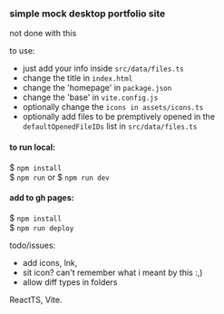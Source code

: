 ### simple mock desktop portfolio site

not done with this 

to use: 
- just add your info inside ```src/data/files.ts```
- change the title in ```index.html```
- change the 'homepage' in ```package.json```
- change the 'base' in ```vite.config.js```
- optionally change the ```icons in assets/icons.ts```
- optionally add files to be premptively opened in the ```defaultOpenedFileIDs``` list in ```src/data/files.ts```

#### to run local:

\$ ```npm install``` <br>
\$ ```npm run``` or 
\$ ```npm run dev```

#### add to gh pages: 
\$ `npm install` <br>
\$ `npm run deploy` 


todo/issues: 
- add icons, lnk, 
- sit icon? can't remember what i meant by this :,)
- allow diff types in folders

ReactTS, Vite. 